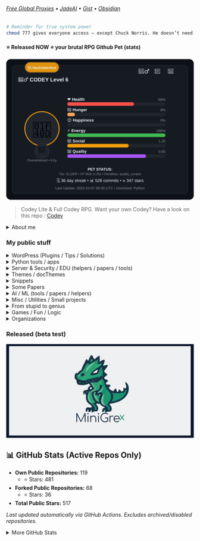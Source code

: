 ######  [Free Global Proxies](https://github.com/VolkanSah/Auto-Proxy-Fetcher) • [JadeAI](https://jugendamt-deutschland.de) • [Gist](https://gist.github.com/VolkanSah)  • [Obsidian]( https://volkansah.github.io/Obsidian-Nightfall/)  

```bash
# Reminder for true system power
chmod 777 gives everyone access — except Chuck Norris. He doesn’t need permissions
```



#### ⭐ Released NOW ⭐ your brutal RPG Github Pet (stats)


[![Codey - Your GitHub Pet](https://raw.githubusercontent.com/VolkanSah/Codey/refs/heads/main/codey.svg)](https://volkansah.github.io/Codey/)
> Codey Lite & Full Codey RPG. Want your own Codey?
> Have a look on this repo : [Codey](https://github.com/VolkanSah/Codey)


<details>

  <summary> About me </summary>
  

![NOT A TOY](img/volkan_toy.png)


###### satire start !? 
    
### Who am I ?
"Fuck, yeah, just like Batman, Morty, just like Batman! I might not have any fancy superpowers, but who needs 'em when you've got sheer stubbornness and a drive to make the world a slightly less awful place. I know I can't fix all the endless chaos out there, but hey, that’s not gonna stop me from trying. And who knows, maybe one day I'll outwit that goody-two-shoes Superman. Ha! Now that would be something Morty! 

**Yeah get this Superman! Fuck, that feels good!**

----


### Skills
- "DevOps+ and all that other stuff, Morty. When I say I love freedom, I’m not talking about broken windows or rotten fruit. I’m talking about Open Source, Linux, Unix and the other shit! FUCK. Morty! Did you understand me Morty? Morty?  – the real deal Morty, the real deal! Not that Windows or Apple crap, trying to suck every last penny out of you while you’re stuck in their shiny, hollow world. Thats Fuck Morty, i dont want to die so!

- Languages – html(5), xml, css³, php, js, typescript, python, perl, smalltalk, c, sql (Mysql, MariaDB, PostGre) and some other, Morty … Pfft, I’ve got ‘em all covered on , Morty. Oh, and yeah, I speak some human languages too: German, English, Turkish – and some others, but don’t expect me to write Shakespeare ... you know where the timemachine stands, Morty!


----


### My Philosophy

Morty, listen close. You see a problem out there? With some bloated, broken piece of code that’s got all these schmucks whining about it? Most idiots just stand around, but me? I see a fucking mandate to build something that actually works. Lighter, better, safer.

Yeah, I get it. Some clueless little shit will always ask, "Hey, if you're so smart, why ain't you rich?" Because my value, you pathetic sack of garbage, isn't measured in cash. It’s in the solution I built. It’s in the moment some poor developer uses my code to finally get a damn problem solved. I'm not doing this to get rich. I'm doing it because... well, because I'm not a sellout.

This stuff is mine. It can't be fired, it can't be bought. It's the proof that I don't just talk about problems. I incinerate them. Now get out of my sight, Morty.


----


### How to Request Help / Report Issues

Listen up, Morty! You wanna ask for help or report an issue, don't just throw some half-assed garbage at me like you're scribbling on a napkin, alright? I ain't got time for that! Give me details, Morty, like system specs, error messages, the works! You think I’m a mind reader? Fuck off, wrong universe, Morty! You leave out the important stuff, I’ll ignore your issue faster than I can down this flask! So don’t be an idiot, give me something I can work with, or get the hell outta my codebase! Understand?

### How to Avoid Being a Complete Idiot (Especially with Code)

Hey Morty! Let me spell it out for you, nice and slow: DON’T. STEAL. MY. CODE. You think copying someone else's work and slapping your name on it makes you clever? No, Morty, it makes you a colossal idiot.

Wanna know what happens when you pull that crap? I'll find you faster than a pissed-off Jerry with a grudge and an internet connection. And when I do, you’ll wish you had spent more time reading the LICENSE file and less time being a lazy sack of garbage. Oh, and pro tip: 'Ctrl+C' is not a substitute for actual skills.

Look, Morty, we live in a universe of infinite possibilities. Infinite. So why the hell would you waste yours being the punchline to a bad joke? Use the code responsibly, follow the damn rules, and maybe—just maybe—you won’t end up on the wrong end of my verbal disintegrator. Get it, Morty? Good.



##### satire end?

    
</details>


### My public stuff

<details>
  <summary> WordPress (Plugins / Tips / Solutions)  </summary>

##  Plugins

Name | Forks | Stars | Release
-- | -- | --- | ---
[⭐ Debug Logger](https://github.com/VolkanSah/Debug-Logger-Pro) | ![Forks](https://img.shields.io/github/forks/VolkanSah/Debug-Logger-Pro) | ![Stars](https://img.shields.io/github/stars/VolkanSah/Debug-Logger-Pro) | [![Release](https://img.shields.io/github/v/release/VolkanSah/Debug-Logger-Pro)](https://github.com/VolkanSah/Debug-Logger-Pro/releases)
[⭐ Custom-Fields-Eraser (Manager)](https://github.com/VolkanSah/Custom-Fields-Eraser) | ![Forks](https://img.shields.io/github/forks/VolkanSah/Custom-Fields-Eraser) | ![Stars](https://img.shields.io/github/stars/VolkanSah/Custom-Fields-Eraser) | [![Release](https://img.shields.io/github/v/release/VolkanSah/Custom-Fields-Eraser)](https://github.com/VolkanSah/Custom-Fields-Eraser/releases)
[AiCC Comments Reply with GPT (OpenAI)](https://github.com/VolkanSah/aicc-comments-reply) | ![Forks](https://img.shields.io/github/forks/VolkanSah/aicc-comments-reply) | ![Stars](https://img.shields.io/github/stars/VolkanSah/aicc-comments-reply) | [![Release](https://img.shields.io/github/v/release/VolkanSah/aicc-comments-reply)](https://github.com/VolkanSah/aicc-comments-reply/releases)
[Facebook Engagement Metrics](https://github.com/VolkanSah/WP-Facebook-Engagement-Metrics) | ![Forks](https://img.shields.io/github/forks/VolkanSah/WP-Facebook-Engagement-Metrics) | ![Stars](https://img.shields.io/github/stars/VolkanSah/WP-Facebook-Engagement-Metrics) | [![Release](https://img.shields.io/github/v/release/VolkanSah/WP-Facebook-Engagement-Metrics)](https://github.com/VolkanSah/WP-Facebook-Engagement-Metrics/releases)
[Simple Content Warning](https://github.com/VolkanSah/Warning-function-for-WordPress) | ![Forks](https://img.shields.io/github/forks/VolkanSah/Warning-function-for-WordPress) | ![Stars](https://img.shields.io/github/stars/VolkanSah/Warning-function-for-WordPress) | [![Release](https://img.shields.io/github/v/release/VolkanSah/Warning-function-for-WordPress)](https://github.com/VolkanSah/Warning-function-for-WordPress/releases)
[Claude AI Chat](https://github.com/VolkanSah/WP-Claude-Interface) | ![Forks](https://img.shields.io/github/forks/VolkanSah/WP-Claude-Interface) | ![Stars](https://img.shields.io/github/stars/VolkanSah/WP-Claude-Interface) | [![Release](https://img.shields.io/github/v/release/VolkanSah/WP-Claude-Interface)](https://github.com/VolkanSah/WP-Claude-Interface/releases)
[Viewer.js Images (AntiAugenKrebs)](https://github.com/VolkanSah/AntiAugenKrebs) | ![Forks](https://img.shields.io/github/forks/VolkanSah/AntiAugenKrebs) | ![Stars](https://img.shields.io/github/stars/VolkanSah/AntiAugenKrebs) | [![Release](https://img.shields.io/github/v/release/VolkanSah/AntiAugenKrebs)](https://github.com/VolkanSah/AntiAugenKrebs/releases)
[Super Sexy Custom Buttons](https://github.com/VolkanSah/Super-Sexy-Custom-Buttons) | ![Forks](https://img.shields.io/github/forks/VolkanSah/Super-Sexy-Custom-Buttons) | ![Stars](https://img.shields.io/github/stars/VolkanSah/Super-Sexy-Custom-Buttons) | [![Release](https://img.shields.io/github/v/release/VolkanSah/Super-Sexy-Custom-Buttons)](https://github.com/VolkanSah/Super-Sexy-Custom-Buttons/releases)
[Media Upload only for Admins](https://github.com/VolkanSah/Media-Upload-only-for-Admins-in-WordPress) | ![Forks](https://img.shields.io/github/forks/VolkanSah/Media-Upload-only-for-Admins-in-WordPress) | ![Stars](https://img.shields.io/github/stars/VolkanSah/Media-Upload-only-for-Admins-in-WordPress) | [![Release](https://img.shields.io/github/v/release/VolkanSah/Media-Upload-only-for-Admins-in-WordPress)](https://github.com/VolkanSah/Media-Upload-only-for-Admins-in-WordPress/releases)
[View All Posts (WP Admin)](https://github.com/VolkanSah/WP-Admin-Post-View-All) | ![Forks](https://img.shields.io/github/forks/VolkanSah/WP-Admin-Post-View-All) | ![Stars](https://img.shields.io/github/stars/VolkanSah/WP-Admin-Post-View-All) | [![Release](https://img.shields.io/github/v/release/VolkanSah/WP-Admin-Post-View-All)](https://github.com/VolkanSah/WP-Admin-Post-View-All/releases)
[⭐ WordPress Security Scanner (Advanced Use)](https://github.com/VolkanSah/WordPress-Security-Scanner-advanced-use) | ![Forks](https://img.shields.io/github/forks/VolkanSah/WordPress-Security-Scanner-advanced-use) | ![Stars](https://img.shields.io/github/stars/VolkanSah/WordPress-Security-Scanner-advanced-use) | [![Release](https://img.shields.io/github/v/release/VolkanSah/WordPress-Security-Scanner-advanced-use)](https://github.com/VolkanSah/WordPress-Security-Scanner-advanced-use/releases)
[External DB Dummy](https://github.com/VolkanSah/External-DB-Dummy-Plugin-for-WordPress) | ![Forks](https://img.shields.io/github/forks/VolkanSah/External-DB-Dummy-Plugin-for-WordPress) | ![Stars](https://img.shields.io/github/stars/VolkanSah/External-DB-Dummy-Plugin-for-WordPress) | [![Release](https://img.shields.io/github/v/release/VolkanSah/External-DB-Dummy-Plugin-for-WordPress)](https://github.com/VolkanSah/External-DB-Dummy-Plugin-for-WordPress/releases)

</details>

<details>
  <summary>Python tools / apps</summary>

## Python tools / apps

Name | Forks | Stars | Release
-- | -- | --- | ---
[Auto-Proxy-Fetcher](https://github.com/VolkanSah/Auto-Proxy-Fetcher) | ![Forks](https://img.shields.io/github/forks/VolkanSah/Auto-Proxy-Fetcher) | ![Stars](https://img.shields.io/github/stars/VolkanSah/Auto-Proxy-Fetcher) | [![Release](https://img.shields.io/github/v/release/VolkanSah/Auto-Proxy-Fetcher)](https://github.com/VolkanSah/Auto-Proxy-Fetcher/releases)
[⭐ Awesome-Audio-Visualizer](https://github.com/VolkanSah/Awesome-Audio-Visualizer) | ![Forks](https://img.shields.io/github/forks/VolkanSah/Awesome-Audio-Visualizer) | ![Stars](https://img.shields.io/github/stars/VolkanSah/Awesome-Audio-Visualizer) | [![Release](https://img.shields.io/github/v/release/VolkanSah/Awesome-Audio-Visualizer)](https://github.com/VolkanSah/Awesome-Audio-Visualizer/releases)
[BrowserGamesSpy](https://github.com/VolkanSah/BrowserGamesSpy) | ![Forks](https://img.shields.io/github/forks/VolkanSah/BrowserGamesSpy) | ![Stars](https://img.shields.io/github/stars/VolkanSah/BrowserGamesSpy) | [![Release](https://img.shields.io/github/v/release/VolkanSah/BrowserGamesSpy)](https://github.com/VolkanSah/BrowserGamesSpy/releases)
[Human-like-Instagram-Unfollower](https://github.com/VolkanSah/Human-like-Instagram-Unfollower) | ![Forks](https://img.shields.io/github/forks/VolkanSah/Human-like-Instagram-Unfollower) | ![Stars](https://img.shields.io/github/stars/VolkanSah/Human-like-Instagram-Unfollower) | [![Release](https://img.shields.io/github/v/release/VolkanSah/Human-like-Instagram-Unfollower)](https://github.com/VolkanSah/Human-like-Instagram-Unfollower/releases)
[⭐ InteliLink](https://github.com/VolkanSah/InteliLink) | ![Forks](https://img.shields.io/github/forks/VolkanSah/InteliLink) | ![Stars](https://img.shields.io/github/stars/VolkanSah/InteliLink) | [![Release](https://img.shields.io/github/v/release/VolkanSah/InteliLink)](https://github.com/VolkanSah/InteliLink/releases)
[OpenAi-GPT-GUI](https://github.com/VolkanSah/OpenAi-GPT-GUI) | ![Forks](https://img.shields.io/github/forks/VolkanSah/OpenAi-GPT-GUI) | ![Stars](https://img.shields.io/github/stars/VolkanSah/OpenAi-GPT-GUI) | [![Release](https://img.shields.io/github/v/release/VolkanSah/OpenAi-GPT-GUI)](https://github.com/VolkanSah/OpenAi-GPT-GUI/releases)
[⭐ PyFundaments](https://github.com/VolkanSah/PyFundaments) | ![Forks](https://img.shields.io/github/forks/VolkanSah/PyFundaments) | ![Stars](https://img.shields.io/github/stars/VolkanSah/PyFundaments) | [![Release](https://img.shields.io/github/v/release/VolkanSah/PyFundaments)](https://github.com/VolkanSah/PyFundaments/releases)
[Auto-LaTex-Code-to-Image](https://github.com/VolkanSah/Auto-LaTex-Code-to-Image) | ![Forks](https://img.shields.io/github/forks/VolkanSah/Auto-LaTex-Code-to-Image) | ![Stars](https://img.shields.io/github/stars/VolkanSah/Auto-LaTex-Code-to-Image) | [![Release](https://img.shields.io/github/v/release/VolkanSah/Auto-LaTex-Code-to-Image)](https://github.com/VolkanSah/Auto-LaTex-Code-to-Image/releases)
[STEP-Viewer-Pro](https://github.com/VolkanSah/STEP-Viewer-Pro) | ![Forks](https://img.shields.io/github/forks/VolkanSah/STEP-Viewer-Pro) | ![Stars](https://img.shields.io/github/stars/VolkanSah/STEP-Viewer-Pro) | [![Release](https://img.shields.io/github/v/release/VolkanSah/STEP-Viewer-Pro)](https://github.com/VolkanSah/STEP-Viewer-Pro/releases)


</details>

<details>
  <summary>Server & Security / EDU (helpers / papers / tools)</summary>

## Server & Security / EDU

Name | Forks | Stars | Release
-- | -- | --- | ---
[Android-DarkNetServer](https://github.com/VolkanSah/Android-DarkNetServer) | ![Forks](https://img.shields.io/github/forks/VolkanSah/Android-DarkNetServer) | ![Stars](https://img.shields.io/github/stars/VolkanSah/Android-DarkNetServer) | [![Release](https://img.shields.io/github/v/release/VolkanSah/Android-DarkNetServer)](https://github.com/VolkanSah/Android-DarkNetServer/releases)
[Apache2-with-Nginx-Reverse-Proxy-and-Let-s-Encrypt-SSL-on-Debian-Ubuntu](https://github.com/VolkanSah/Apache2-with-Nginx-Reverse-Proxy-and-Let-s-Encrypt-SSL-on-Debian-Ubuntu) | ![Forks](https://img.shields.io/github/forks/VolkanSah/Apache2-with-Nginx-Reverse-Proxy-and-Let-s-Encrypt-SSL-on-Debian-Ubuntu) | ![Stars](https://img.shields.io/github/stars/VolkanSah/Apache2-with-Nginx-Reverse-Proxy-and-Let-s-Encrypt-SSL-on-Debian-Ubuntu) | [![Release](https://img.shields.io/github/v/release/VolkanSah/Apache2-with-Nginx-Reverse-Proxy-and-Let-s-Encrypt-SSL-on-Debian-Ubuntu)](https://github.com/VolkanSah/Apache2-with-Nginx-Reverse-Proxy-and-Let-s-Encrypt-SSL-on-Debian-Ubuntu/releases)
[CryptoScanner](https://github.com/VolkanSah/CryptoScanner) | ![Forks](https://img.shields.io/github/forks/VolkanSah/CryptoScanner) | ![Stars](https://img.shields.io/github/stars/VolkanSah/CryptoScanner) | [![Release](https://img.shields.io/github/v/release/VolkanSah/CryptoScanner)](https://github.com/VolkanSah/CryptoScanner/releases)
[Dev-Server-Toolbox](https://github.com/VolkanSah/Dev-Server-Toolbox) | ![Forks](https://img.shields.io/github/forks/VolkanSah/Dev-Server-Toolbox) | ![Stars](https://img.shields.io/github/stars/VolkanSah/Dev-Server-Toolbox) | [![Release](https://img.shields.io/github/v/release/VolkanSah/Dev-Server-Toolbox)](https://github.com/VolkanSah/Dev-Server-Toolbox/releases)
[How-to-Kill-Crypto-Money](https://github.com/VolkanSah/How-to-Kill-Crypto-Money) | ![Forks](https://img.shields.io/github/forks/VolkanSah/How-to-Kill-Crypto-Money) | ![Stars](https://img.shields.io/github/stars/VolkanSah/How-to-Kill-Crypto-Money) | [![Release](https://img.shields.io/github/v/release/VolkanSah/How-to-Kill-Crypto-Money)](https://github.com/VolkanSah/How-to-Kill-Crypto-Money/releases)
[How-to-use-fcrackzip](https://github.com/VolkanSah/How-to-use-fcrackzip) | ![Forks](https://img.shields.io/github/forks/VolkanSah/How-to-use-fcrackzip) | ![Stars](https://img.shields.io/github/stars/VolkanSah/How-to-use-fcrackzip) | [![Release](https://img.shields.io/github/v/release/VolkanSah/How-to-use-fcrackzip)](https://github.com/VolkanSah/How-to-use-fcrackzip/releases)
[Image-optimizer](https://github.com/VolkanSah/image-optimizer) | ![Forks](https://img.shields.io/github/forks/VolkanSah/image-optimizer) | ![Stars](https://img.shields.io/github/stars/VolkanSah/image-optimizer) | [![Release](https://img.shields.io/github/v/release/VolkanSah/image-optimizer)](https://github.com/VolkanSah/image-optimizer/releases)
[Intelligent-Proxy-Management-System](https://github.com/VolkanSah/intelligent-Proxy-Management-System) | ![Forks](https://img.shields.io/github/forks/VolkanSah/intelligent-Proxy-Management-System) | ![Stars](https://img.shields.io/github/stars/VolkanSah/intelligent-Proxy-Management-System) | [![Release](https://img.shields.io/github/v/release/VolkanSah/intelligent-Proxy-Management-System)](https://github.com/VolkanSah/intelligent-Proxy-Management-System/releases)
[John-the-Ripper-meets-Hydra](https://github.com/VolkanSah/John-the-Ripper-meets-Hydra) | ![Forks](https://img.shields.io/github/forks/VolkanSah/John-the-Ripper-meets-Hydra) | ![Stars](https://img.shields.io/github/stars/VolkanSah/John-the-Ripper-meets-Hydra) | [![Release](https://img.shields.io/github/v/release/VolkanSah/John-the-Ripper-meets-Hydra)](https://github.com/VolkanSah/John-the-Ripper-meets-Hydra/releases)
[Monitoring-outgoing-connections](https://github.com/VolkanSah/Monitoring-outgoing-connections) | ![Forks](https://img.shields.io/github/forks/VolkanSah/Monitoring-outgoing-connections) | ![Stars](https://img.shields.io/github/stars/VolkanSah/Monitoring-outgoing-connections) | [![Release](https://img.shields.io/github/v/release/VolkanSah/Monitoring-outgoing-connections)](https://github.com/VolkanSah/Monitoring-outgoing-connections/releases)
[ModSecurity-rule-to-block-SQL-injection-attacks-in-PHP](https://github.com/VolkanSah/ModSecurity-rule-to-block-SQL-injection-attacks-in-PHP) | ![Forks](https://img.shields.io/github/forks/VolkanSah/ModSecurity-rule-to-block-SQL-injection-attacks-in-PHP) | ![Stars](https://img.shields.io/github/stars/VolkanSah/ModSecurity-rule-to-block-SQL-injection-attacks-in-PHP) | [![Release](https://img.shields.io/github/v/release/VolkanSah/ModSecurity-rule-to-block-SQL-injection-attacks-in-PHP)](https://github.com/VolkanSah/ModSecurity-rule-to-block-SQL-injection-attacks-in-PHP/releases)
[⭐ ModSecurity-Webserver-Protection-Guide](https://github.com/VolkanSah/ModSecurity-Webserver-Protection-Guide) | ![Forks](https://img.shields.io/github/forks/VolkanSah/ModSecurity-Webserver-Protection-Guide) | ![Stars](https://img.shields.io/github/stars/VolkanSah/ModSecurity-Webserver-Protection-Guide) | [![Release](https://img.shields.io/github/v/release/VolkanSah/ModSecurity-Webserver-Protection-Guide)](https://github.com/VolkanSah/ModSecurity-Webserver-Protection-Guide/releases)
[⭐ Multiple-Isolated-Tor-Instances-for-Hidden-Services](https://github.com/VolkanSah/Multiple-Isolated-Tor-Instances-for-Hidden-Services) | ![Forks](https://img.shields.io/github/forks/VolkanSah/Multiple-Isolated-Tor-Instances-for-Hidden-Services) | ![Stars](https://img.shields.io/github/stars/VolkanSah/Multiple-Isolated-Tor-Instances-for-Hidden-Services) | [![Release](https://img.shields.io/github/v/release/VolkanSah/Multiple-Isolated-Tor-Instances-for-Hidden-Services)](https://github.com/VolkanSah/Multiple-Isolated-Tor-Instances-for-Hidden-Services/releases)
[⭐ PoisonIvory](https://github.com/VolkanSah/PoisonIvory) | ![Forks](https://img.shields.io/github/forks/VolkanSah/PoisonIvory) | ![Stars](https://img.shields.io/github/stars/VolkanSah/PoisonIvory) | [![Release](https://img.shields.io/github/v/release/VolkanSah/PoisonIvory)](https://github.com/VolkanSah/PoisonIvory/releases)
[Ransy-EDU](https://github.com/VolkanSah/Ransy-EDU) | ![Forks](https://img.shields.io/github/forks/VolkanSah/Ransy-EDU) | ![Stars](https://img.shields.io/github/stars/VolkanSah/Ransy-EDU) | [![Release](https://img.shields.io/github/v/release/VolkanSah/Ransy-EDU)](https://github.com/VolkanSah/Ransy-EDU/releases)
[Scipy-how-to](https://github.com/VolkanSah/scipy-how-to) | ![Forks](https://img.shields.io/github/forks/VolkanSah/scipy-how-to) | ![Stars](https://img.shields.io/github/stars/VolkanSah/scipy-how-to) | [![Release](https://img.shields.io/github/v/release/VolkanSah/scipy-how-to)](https://github.com/VolkanSah/scipy-how-to/releases)
[SherlocksHome](https://github.com/VolkanSah/SherlocksHome) | ![Forks](https://img.shields.io/github/forks/VolkanSah/SherlocksHome) | ![Stars](https://img.shields.io/github/stars/VolkanSah/SherlocksHome) | [![Release](https://img.shields.io/github/v/release/VolkanSah/SherlocksHome)](https://github.com/VolkanSah/SherlocksHome/releases)
[SQLp-EDU](https://github.com/VolkanSah/SQLp-EDU) | ![Forks](https://img.shields.io/github/forks/VolkanSah/SQLp-EDU) | ![Stars](https://img.shields.io/github/stars/VolkanSah/SQLp-EDU) | [![Release](https://img.shields.io/github/v/release/VolkanSah/SQLp-EDU)](https://github.com/VolkanSah/SQLp-EDU/releases)
[The_Collector.py](https://github.com/VolkanSah/The_Collector.py) | ![Forks](https://img.shields.io/github/forks/VolkanSah/The_Collector.py) | ![Stars](https://img.shields.io/github/stars/VolkanSah/The_Collector.py) | [![Release](https://img.shields.io/github/v/release/VolkanSah/The_Collector.py)](https://github.com/VolkanSah/The_Collector.py/releases)
[The_Extractor.py](https://github.com/VolkanSah/The_Extractor.py) | ![Forks](https://img.shields.io/github/forks/VolkanSah/The_Extractor.py) | ![Stars](https://img.shields.io/github/stars/VolkanSah/The_Extractor.py) | [![Release](https://img.shields.io/github/v/release/VolkanSah/The_Extractor.py)](https://github.com/VolkanSah/The_Extractor.py/releases)
[WIN_lookup_adminShares](https://github.com/VolkanSah/WIN_lookup_adminShares) | ![Forks](https://img.shields.io/github/forks/VolkanSah/WIN_lookup_adminShares) | ![Stars](https://img.shields.io/github/stars/VolkanSah/WIN_lookup_adminShares) | [![Release](https://img.shields.io/github/v/release/VolkanSah/WIN_lookup_adminShares)](https://github.com/VolkanSah/WIN_lookup_adminShares/releases)
[work-with-Hydra](https://github.com/VolkanSah/work-with-Hydra) | ![Forks](https://img.shields.io/github/forks/VolkanSah/work-with-Hydra) | ![Stars](https://img.shields.io/github/stars/VolkanSah/work-with-Hydra) | [![Release](https://img.shields.io/github/v/release/VolkanSah/work-with-Hydra)](https://github.com/VolkanSah/work-with-Hydra/releases)
[writethrough-caching](https://github.com/VolkanSah/writethrough-caching) | ![Forks](https://img.shields.io/github/forks/VolkanSah/writethrough-caching) | ![Stars](https://img.shields.io/github/stars/VolkanSah/writethrough-caching) | [![Release](https://img.shields.io/github/v/release/VolkanSah/writethrough-caching)](https://github.com/VolkanSah/writethrough-caching/releases)

</details>

<details>
  <summary>Themes / docThemes</summary>

## Themes / docThemes

Name | Forks | Stars | Release
-- | -- | --- | ---
[Dev-Docs-Template](https://volkansah.github.io/Dev-Docs-Template/) | (site) | (site) | -
[Minimalist-Landing-Page](https://github.com/VolkanSah/Minimalist-Landing-Page) | ![Forks](https://img.shields.io/github/forks/VolkanSah/Minimalist-Landing-Page) | ![Stars](https://img.shields.io/github/stars/VolkanSah/Minimalist-Landing-Page) | [![Release](https://img.shields.io/github/v/release/VolkanSah/Minimalist-Landing-Page)](https://github.com/VolkanSah/Minimalist-Landing-Page/releases)
[Obsidian-Nightfall](https://github.com/VolkanSah/Obsidian-Nightfall) | ![Forks](https://img.shields.io/github/forks/VolkanSah/Obsidian-Nightfall) | ![Stars](https://img.shields.io/github/stars/VolkanSah/Obsidian-Nightfall) | [![Release](https://img.shields.io/github/v/release/VolkanSah/Obsidian-Nightfall)](https://github.com/VolkanSah/Obsidian-Nightfall/releases)

</details>

<details>
  <summary>Snippets</summary>

## Snippets

Name | Forks | Stars | Release
-- | -- | --- | ---
[simple-lazyload-function](https://github.com/VolkanSah/simple-lazyload-function) | ![Forks](https://img.shields.io/github/forks/VolkanSah/simple-lazyload-function) | ![Stars](https://img.shields.io/github/stars/VolkanSah/simple-lazyload-function) | [![Release](https://img.shields.io/github/v/release/VolkanSah/simple-lazyload-function)](https://github.com/VolkanSah/simple-lazyload-function/releases)
[Stem-local-log.py](https://github.com/VolkanSah/Stem-local-log.py) | ![Forks](https://img.shields.io/github/forks/VolkanSah/Stem-local-log.py) | ![Stars](https://img.shields.io/github/stars/VolkanSah/Stem-local-log.py) | [![Release](https://img.shields.io/github/v/release/VolkanSah/Stem-local-log.py)](https://github.com/VolkanSah/Stem-local-log.py/releases)
[Tor-Scapy-Application](https://github.com/VolkanSah/Tor-Scapy-Application) | ![Forks](https://img.shields.io/github/forks/VolkanSah/Tor-Scapy-Application) | ![Stars](https://img.shields.io/github/stars/VolkanSah/Tor-Scapy-Application) | [![Release](https://img.shields.io/github/v/release/VolkanSah/Tor-Scapy-Application)](https://github.com/VolkanSah/Tor-Scapy-Application/releases)
[Python-Script-Runner-Debugger](https://github.com/VolkanSah/Python-Script-Runner-Debugger) | ![Forks](https://img.shields.io/github/forks/VolkanSah/Python-Script-Runner-Debugger) | ![Stars](https://img.shields.io/github/stars/VolkanSah/Python-Script-Runner-Debugger) | [![Release](https://img.shields.io/github/v/release/VolkanSah/Python-Script-Runner-Debugger)](https://github.com/VolkanSah/Python-Script-Runner-Debugger/releases)
[Tor-Network-Application-with-Stem-and-Scapy](https://github.com/VolkanSah/Tor-Network-Application-with-Stem-and-Scapy) | ![Forks](https://img.shields.io/github/forks/VolkanSah/Tor-Network-Application-with-Stem-and-Scapy) | ![Stars](https://img.shields.io/github/stars/VolkanSah/Tor-Network-Application-with-Stem-and-Scapy) | [![Release](https://img.shields.io/github/v/release/VolkanSah/Tor-Network-Application-with-Stem-and-Scapy)](https://github.com/VolkanSah/Tor-Network-Application-with-Stem-and-Scapy/releases)

</details>

<details>
  <summary>Some Papers</summary>

## Some Papers

Name | Forks | Stars | Release
-- | -- | --- | ---
[⭐ advanced-RAM-use-on-Bash-installed-systems](https://github.com/VolkanSah/advanced-RAM-use-on-Bash-installed-systems) | ![Forks](https://img.shields.io/github/forks/VolkanSah/advanced-RAM-use-on-Bash-installed-systems) | ![Stars](https://img.shields.io/github/stars/VolkanSah/advanced-RAM-use-on-Bash-installed-systems) | [![Release](https://img.shields.io/github/v/release/VolkanSah/advanced-RAM-use-on-Bash-installed-systems)](https://github.com/VolkanSah/advanced-RAM-use-on-Bash-installed-systems/releases)
[ChatGPT-Memory-Function](https://github.com/VolkanSah/ChatGPT-Memory-Function) | ![Forks](https://img.shields.io/github/forks/VolkanSah/ChatGPT-Memory-Function) | ![Stars](https://img.shields.io/github/stars/VolkanSah/ChatGPT-Memory-Function) | [![Release](https://img.shields.io/github/v/release/VolkanSah/ChatGPT-Memory-Function)](https://github.com/VolkanSah/ChatGPT-Memory-Function/releases)
[Debian-Based-AI-Developer-Server](https://github.com/VolkanSah/Debian-Based-AI-Developer-Server) | ![Forks](https://img.shields.io/github/forks/VolkanSah/Debian-Based-AI-Developer-Server) | ![Stars](https://img.shields.io/github/stars/VolkanSah/Debian-Based-AI-Developer-Server) | [![Release](https://img.shields.io/github/v/release/VolkanSah/Debian-Based-AI-Developer-Server)](https://github.com/VolkanSah/Debian-Based-AI-Developer-Server/releases)
[Encode-and-decode-php8](https://github.com/VolkanSah/encode-and-decode-php8) | ![Forks](https://img.shields.io/github/forks/VolkanSah/encode-and-decode-php8) | ![Stars](https://img.shields.io/github/stars/VolkanSah/encode-and-decode-php8) | [![Release](https://img.shields.io/github/v/release/VolkanSah/encode-and-decode-php8)](https://github.com/VolkanSah/encode-and-decode-php8/releases)
[⭐ Implementing-AI-Systems-Whitepaper (EN)](https://github.com/VolkanSah/Implementing-AI-Systems-Whitepaper) | ![Forks](https://img.shields.io/github/forks/VolkanSah/Implementing-AI-Systems-Whitepaper) | ![Stars](https://img.shields.io/github/stars/VolkanSah/Implementing-AI-Systems-Whitepaper) | [![Release](https://img.shields.io/github/v/release/VolkanSah/Implementing-AI-Systems-Whitepaper)](https://github.com/VolkanSah/Implementing-AI-Systems-Whitepaper/releases)
[⭐ Implementierung-von-KI-Systemen-Whitepaper (DE)](https://github.com/VolkanSah/Implementierung-von-KI-Systemen-Whitepaper) | ![Forks](https://img.shields.io/github/forks/VolkanSah/Implementierung-von-KI-Systemen-Whitepaper) | ![Stars](https://img.shields.io/github/stars/VolkanSah/Implementierung-von-KI-Systemen-Whitepaper) | [![Release](https://img.shields.io/github/v/release/VolkanSah/Implementierung-von-KI-Systemen-Whitepaper)](https://github.com/VolkanSah/Implementierung-von-KI-Systemen-Whitepaper/releases)
[JavaScript-DOM-Control-and-Event-Listeners](https://github.com/VolkanSah/JavaScript-DOM-Control-and-Event-Listeners) | ![Forks](https://img.shields.io/github/forks/VolkanSah/JavaScript-DOM-Control-and-Event-Listeners) | ![Stars](https://img.shields.io/github/stars/VolkanSah/JavaScript-DOM-Control-and-Event-Listeners) | [![Release](https://img.shields.io/github/v/release/VolkanSah/JavaScript-DOM-Control-and-Event-Listeners)](https://github.com/VolkanSah/JavaScript-DOM-Control-and-Event-Listeners/releases)
[JavaScript-XPath-Tutorial](https://github.com/VolkanSah/JavaScript-XPath-Tutorial) | ![Forks](https://img.shields.io/github/forks/VolkanSah/JavaScript-XPath-Tutorial) | ![Stars](https://img.shields.io/github/stars/VolkanSah/JavaScript-XPath-Tutorial) | [![Release](https://img.shields.io/github/v/release/VolkanSah/JavaScript-XPath-Tutorial)](https://github.com/VolkanSah/JavaScript-XPath-Tutorial/releases)
[PHP-Libraries-Overview](https://github.com/VolkanSah/PHP-Libraries-Overview) | ![Forks](https://img.shields.io/github/forks/VolkanSah/PHP-Libraries-Overview) | ![Stars](https://img.shields.io/github/stars/VolkanSah/PHP-Libraries-Overview) | [![Release](https://img.shields.io/github/v/release/VolkanSah/PHP-Libraries-Overview)](https://github.com/VolkanSah/PHP-Libraries-Overview/releases)
[Python-Command-Overview-for-handling-files](https://github.com/VolkanSah/Python-Command-Overview-for-handling-files) | ![Forks](https://img.shields.io/github/forks/VolkanSah/Python-Command-Overview-for-handling-files) | ![Stars](https://img.shields.io/github/stars/VolkanSah/Python-Command-Overview-for-handling-files) | [![Release](https://img.shields.io/github/v/release/VolkanSah/Python-Command-Overview-for-handling-files)](https://github.com/VolkanSah/Python-Command-Overview-for-handling-files/releases)
[⭐ Python-Modules-Overview](https://github.com/VolkanSah/Python-Modules-Overview) | ![Forks](https://img.shields.io/github/forks/VolkanSah/Python-Modules-Overview) | ![Stars](https://img.shields.io/github/stars/VolkanSah/Python-Modules-Overview) | [![Release](https://img.shields.io/github/v/release/VolkanSah/Python-Modules-Overview)](https://github.com/VolkanSah/Python-Modules-Overview/releases)
[Secure-Hidden-Service](https://github.com/VolkanSah/Secure-Hidden-Service) | ![Forks](https://img.shields.io/github/forks/VolkanSah/Secure-Hidden-Service) | ![Stars](https://img.shields.io/github/stars/VolkanSah/Secure-Hidden-Service) | [![Release](https://img.shields.io/github/v/release/VolkanSah/Secure-Hidden-Service)](https://github.com/VolkanSah/Secure-Hidden-Service/releases)
[⭐ Security-Headers](https://github.com/VolkanSah/Security-Headers) | ![Forks](https://img.shields.io/github/forks/VolkanSah/Security-Headers) | ![Stars](https://img.shields.io/github/stars/VolkanSah/Security-Headers) | [![Release](https://img.shields.io/github/v/release/VolkanSah/Security-Headers)](https://github.com/VolkanSah/Security-Headers/releases)

</details>

<details>
  <summary>AI / ML (tools / papers / helpers)</summary>

## AI / ML

Name | Forks | Stars | Release
-- | -- | --- | ---
[Edge-TTS-Text-to-Speech](https://github.com/VolkanSah/Edge-TTS-Text-to-Speech) | ![Forks](https://img.shields.io/github/forks/VolkanSah/Edge-TTS-Text-to-Speech) | ![Stars](https://img.shields.io/github/stars/VolkanSah/Edge-TTS-Text-to-Speech) | [![Release](https://img.shields.io/github/v/release/VolkanSah/Edge-TTS-Text-to-Speech)](https://github.com/VolkanSah/Edge-TTS-Text-to-Speech/releases)
[Exploring-the-Code-Interpreter-in-OpenAI-GPT](https://github.com/VolkanSah/Exploring-the-Code-Interpreter-in-OpenAI-GPT) | ![Forks](https://img.shields.io/github/forks/VolkanSah/Exploring-the-Code-Interpreter-in-OpenAI-GPT) | ![Stars](https://img.shields.io/github/stars/VolkanSah/Exploring-the-Code-Interpreter-in-OpenAI-GPT) | [![Release](https://img.shields.io/github/v/release/VolkanSah/Exploring-the-Code-Interpreter-in-OpenAI-GPT)](https://github.com/VolkanSah/Exploring-the-Code-Interpreter-in-OpenAI-GPT/releases)
[GPT-API-Integration-in-HTML-CSS-with-JS-PHP](https://github.com/VolkanSah/GPT-API-Integration-in-HTML-CSS-with-JS-PHP) | ![Forks](https://img.shields.io/github/forks/VolkanSah/GPT-API-Integration-in-HTML-CSS-with-JS-PHP) | ![Stars](https://img.shields.io/github/stars/VolkanSah/GPT-API-Integration-in-HTML-CSS-with-JS-PHP) | [![Release](https://img.shields.io/github/v/release/VolkanSah/GPT-API-Integration-in-HTML-CSS-with-JS-PHP)](https://github.com/VolkanSah/GPT-API-Integration-in-HTML-CSS-with-JS-PHP/releases)
[GPT-over-CLI](https://github.com/VolkanSah/GPT-over-CLI) | ![Forks](https://img.shields.io/github/forks/VolkanSah/GPT-over-CLI) | ![Stars](https://img.shields.io/github/stars/VolkanSah/GPT-over-CLI) | [![Release](https://img.shields.io/github/v/release/VolkanSah/GPT-over-CLI)](https://github.com/VolkanSah/GPT-over-CLI/releases)
[GPT-Security-Best-Practices](https://github.com/VolkanSah/GPT-Security-Best-Practices) | ![Forks](https://img.shields.io/github/forks/VolkanSah/GPT-Security-Best-Practices) | ![Stars](https://img.shields.io/github/stars/VolkanSah/GPT-Security-Best-Practices) | [![Release](https://img.shields.io/github/v/release/VolkanSah/GPT-Security-Best-Practices)](https://github.com/VolkanSah/GPT-Security-Best-Practices/releases)
[MiniMax-Video-Generator](https://github.com/VolkanSah/MiniMax-Video-Generator) | ![Forks](https://img.shields.io/github/forks/VolkanSah/MiniMax-Video-Generator) | ![Stars](https://img.shields.io/github/stars/VolkanSah/MiniMax-Video-Generator) | [![Release](https://img.shields.io/github/v/release/VolkanSah/MiniMax-Video-Generator)](https://github.com/VolkanSah/MiniMax-Video-Generator/releases)
[OpenAI-Text-to-Speech-Interface](https://github.com/VolkanSah/OpenAI-Text-to-Speech-Interface) | ![Forks](https://img.shields.io/github/forks/VolkanSah/OpenAI-Text-to-Speech-Interface) | ![Stars](https://img.shields.io/github/stars/VolkanSah/OpenAI-Text-to-Speech-Interface) | [![Release](https://img.shields.io/github/v/release/VolkanSah/OpenAI-Text-to-Speech-Interface)](https://github.com/VolkanSah/OpenAI-Text-to-Speech-Interface/releases)
[⭐ OpenAI-Vector-Storage-Manager](https://github.com/VolkanSah/OpenAI-Vector-Storage-Manager) | ![Forks](https://img.shields.io/github/forks/VolkanSah/OpenAI-Vector-Storage-Manager) | ![Stars](https://img.shields.io/github/stars/VolkanSah/OpenAI-Vector-Storage-Manager) | [![Release](https://img.shields.io/github/v/release/VolkanSah/OpenAI-Vector-Storage-Manager)](https://github.com/VolkanSah/OpenAI-Vector-Storage-Manager/releases)
[OpenAI-Cost-Calculator](https://github.com/VolkanSah/OpenAI-Cost-Calculator) | ![Forks](https://img.shields.io/github/forks/VolkanSah/OpenAI-Cost-Calculator) | ![Stars](https://img.shields.io/github/stars/VolkanSah/OpenAI-Cost-Calculator) | [![Release](https://img.shields.io/github/v/release/VolkanSah/OpenAI-Cost-Calculator)](https://github.com/VolkanSah/OpenAI-Cost-Calculator/releases)
[Text-to-Speech-PyGUI-for-Whisper](https://github.com/VolkanSah/Text-to-Speech-PyGUI-for-Whisper) | ![Forks](https://img.shields.io/github/forks/VolkanSah/Text-to-Speech-PyGUI-for-Whisper) | ![Stars](https://img.shields.io/github/stars/VolkanSah/Text-to-Speech-PyGUI-for-Whisper) | [![Release](https://img.shields.io/github/v/release/VolkanSah/Text-to-Speech-PyGUI-for-Whisper)](https://github.com/VolkanSah/Text-to-Speech-PyGUI-for-Whisper/releases)
[Twitter-X-AINewsBot](https://github.com/VolkanSah/Twitter-X-AINewsBot) | ![Forks](https://img.shields.io/github/forks/VolkanSah/Twitter-X-AINewsBot) | ![Stars](https://img.shields.io/github/stars/VolkanSah/Twitter-X-AINewsBot) | [![Release](https://img.shields.io/github/v/release/VolkanSah/Twitter-X-AINewsBot)](https://github.com/VolkanSah/Twitter-X-AINewsBot/releases)
[⭐ ShellMaster](#) | .. | .. |  ...

</details>

<details>
  <summary>Misc / Utilities / Small projects</summary>

## Misc & Fun

Name | Forks | Stars | Release
-- | -- | --- | ---
[Bash-script-for-monitoring-and-restarting-services](https://github.com/VolkanSah/Bash-script-for-monitoring-and-restarting-services) | ![Forks](https://img.shields.io/github/forks/VolkanSah/Bash-script-for-monitoring-and-restarting-services) | ![Stars](https://img.shields.io/github/stars/VolkanSah/Bash-script-for-monitoring-and-restarting-services) | [![Release](https://img.shields.io/github/v/release/VolkanSah/Bash-script-for-monitoring-and-restarting-services)](https://github.com/VolkanSah/Bash-script-for-monitoring-and-restarting-services/releases)
[⭐ Bitcoin-Lottery-Miner](https://github.com/VolkanSah/Bitcoin-Lottery-Miner) | ![Forks](https://img.shields.io/github/forks/VolkanSah/Bitcoin-Lottery-Miner) | ![Stars](https://img.shields.io/github/stars/VolkanSah/Bitcoin-Lottery-Miner) | [![Release](https://img.shields.io/github/v/release/VolkanSah/Bitcoin-Lottery-Miner)](https://github.com/VolkanSah/Bitcoin-Lottery-Miner/releases)
[check-keywordrank-in-Google-search-with-js](https://github.com/VolkanSah/check-keywordrank-in-Google-search-with-js) | ![Forks](https://img.shields.io/github/forks/VolkanSah/check-keywordrank-in-Google-search-with-js) | ![Stars](https://img.shields.io/github/stars/VolkanSah/check-keywordrank-in-Google-search-with-js) | [![Release](https://img.shields.io/github/v/release/VolkanSah/check-keywordrank-in-Google-search-with-js)](https://github.com/VolkanSah/check-keywordrank-in-Google-search-with-js/releases)
[clock](https://github.com/VolkanSah/clock) | ![Forks](https://img.shields.io/github/forks/VolkanSah/clock) | ![Stars](https://img.shields.io/github/stars/VolkanSah/clock) | [![Release](https://img.shields.io/github/v/release/VolkanSah/clock)](https://github.com/VolkanSah/clock/releases)
[creatig-Joomla-plugin-like-for-breadcrumbs](https://github.com/VolkanSah/creatig-Joomla-plugin-like-for-breadcrumbs) | ![Forks](https://img.shields.io/github/forks/VolkanSah/creatig-Joomla-plugin-like-for-breadcrumbs) | ![Stars](https://img.shields.io/github/stars/VolkanSah/creatig-Joomla-plugin-like-for-breadcrumbs) | [![Release](https://img.shields.io/github/v/release/VolkanSah/creatig-Joomla-plugin-like-for-breadcrumbs)](https://github.com/VolkanSah/creatig-Joomla-plugin-like-for-breadcrumbs/releases)
[Debian-System-Backup-and-Restore-Script](https://github.com/VolkanSah/Debian-System-Backup-and-Restore-Script) | ![Forks](https://img.shields.io/github/forks/VolkanSah/Debian-System-Backup-and-Restore-Script) | ![Stars](https://img.shields.io/github/stars/VolkanSah/Debian-System-Backup-and-Restore-Script) | [![Release](https://img.shields.io/github/v/release/VolkanSah/Debian-System-Backup-and-Restore-Script)](https://github.com/VolkanSah/Debian-System-Backup-and-Restore-Script/releases)
[GET-top-twitter-Hashtags (get-top-twitter-Hashtags)](https://github.com/VolkanSah/get-top-twitter-Hashtags) | ![Forks](https://img.shields.io/github/forks/VolkanSah/get-top-twitter-Hashtags) | ![Stars](https://img.shields.io/github/stars/VolkanSah/get-top-twitter-Hashtags) | [![Release](https://img.shields.io/github/v/release/VolkanSah/get-top-twitter-Hashtags)](https://github.com/VolkanSah/get-top-twitter-Hashtags/releases)
[⭐ GitHub-Stats-Auto-Update](https://github.com/VolkanSah/GitHub-Stats-Auto-Update) | ![Forks](https://img.shields.io/github/forks/VolkanSah/GitHub-Stats-Auto-Update) | ![Stars](https://img.shields.io/github/stars/VolkanSah/GitHub-Stats-Auto-Update) | [![Release](https://img.shields.io/github/v/release/VolkanSah/GitHub-Stats-Auto-Update)](https://github.com/VolkanSah/GitHub-Stats-Auto-Update/releases)
[PHP-PDO-Micro-CMS](https://github.com/VolkanSah/PHP-PDO-Micro-CMS) | ![Forks](https://img.shields.io/github/forks/VolkanSah/PHP-PDO-Micro-CMS) | ![Stars](https://img.shields.io/github/stars/VolkanSah/PHP-PDO-Micro-CMS) | [![Release](https://img.shields.io/github/v/release/VolkanSah/PHP-PDO-Micro-CMS)](https://github.com/VolkanSah/PHP-PDO-Micro-CMS/releases)
[Simple-Keyword-Rank-Scrapper](https://github.com/VolkanSah/Simple-Keyword-Rank-Scrapper) | ![Forks](https://img.shields.io/github/forks/VolkanSah/Simple-Keyword-Rank-Scrapper) | ![Stars](https://img.shields.io/github/stars/VolkanSah/Simple-Keyword-Rank-Scrapper) | [![Release](https://img.shields.io/github/v/release/VolkanSah/Simple-Keyword-Rank-Scrapper)](https://github.com/VolkanSah/Simple-Keyword-Rank-Scrapper/releases)
[Simple-Keyword-Rank-Scrapper](https://github.com/VolkanSah/Simple-Keyword-Rank-Scrapper) | ![Forks](https://img.shields.io/github/forks/VolkanSah/Simple-Keyword-Rank-Scrapper) | ![Stars](https://img.shields.io/github/stars/VolkanSah/Simple-Keyword-Rank-Scrapper) | [![Release](https://img.shields.io/github/v/release/VolkanSah/Simple-Keyword-Rank-Scrapper)](https://github.com/VolkanSah/Simple-Keyword-Rank-Scrapper/releases)
[Unused-CSS-Finder](https://github.com/VolkanSah/Unused-CSS-Finder) | ![Forks](https://img.shields.io/github/forks/VolkanSah/Unused-CSS-Finder) | ![Stars](https://img.shields.io/github/stars/VolkanSah/Unused-CSS-Finder) | [![Release](https://img.shields.io/github/v/release/VolkanSah/Unused-CSS-Finder)](https://github.com/VolkanSah/Unused-CSS-Finder/releases)
[Website-Backup-with-Wget](https://github.com/VolkanSah/Website-Backup-with-Wget) | ![Forks](https://img.shields.io/github/forks/VolkanSah/Website-Backup-with-Wget) | ![Stars](https://img.shields.io/github/stars/VolkanSah/Website-Backup-with-Wget) | [![Release](https://img.shields.io/github/v/release/VolkanSah/Website-Backup-with-Wget)](https://github.com/VolkanSah/Website-Backup-with-Wget/releases)
[Web-Interface-for-Running-Python-Scripts](https://github.com/VolkanSah/Web-Interface-for-Running-Python-Scripts) | ![Forks](https://img.shields.io/github/forks/VolkanSah/Web-Interface-for-Running-Python-Scripts) | ![Stars](https://img.shields.io/github/stars/VolkanSah/Web-Interface-for-Running-Python-Scripts) | [![Release](https://img.shields.io/github/v/release/VolkanSah/Web-Interface-for-Running-Python-Scripts)](https://github.com/VolkanSah/Web-Interface-for-Running-Python-Scripts/releases)

</details>

<details>
  <summary>From stupid to genius</summary>

## From Stupid to Genius

Name | Forks | Stars | Release
-- | -- | --- | ---
[⭐ Anti-Dump-Algorithm](https://github.com/VolkanSah/Anti-Dump-Algorithm) | ![Forks](https://img.shields.io/github/forks/VolkanSah/Anti-Dump-Algorithm) | ![Stars](https://img.shields.io/github/stars/VolkanSah/Anti-Dump-Algorithm) | [![Release](https://img.shields.io/github/v/release/VolkanSah/Anti-Dump-Algorithm)](https://github.com/VolkanSah/Anti-Dump-Algorithm/releases)

</details>

<details>
  <summary>Games / Fun / Logic</summary>

## Games / Fun / Logic

Name | Forks | Stars | Release
-- | -- | --- | ---
[classic-pong](https://github.com/VolkanSah/classic-pong) | ![Forks](https://img.shields.io/github/forks/VolkanSah/classic-pong) | ![Stars](https://img.shields.io/github/stars/VolkanSah/classic-pong) | [![Release](https://img.shields.io/github/v/release/VolkanSah/classic-pong)](https://github.com/VolkanSah/classic-pong/releases)
[Jump-and-run](https://github.com/VolkanSah/Jump-and-run) | ![Forks](https://img.shields.io/github/forks/VolkanSah/Jump-and-run) | ![Stars](https://img.shields.io/github/stars/VolkanSah/Jump-and-run) | [![Release](https://img.shields.io/github/v/release/VolkanSah/Jump-and-run)](https://github.com/VolkanSah/Jump-and-run/releases)
[Space-Invalides](https://github.com/VolkanSah/Space-Invalides) | ![Forks](https://img.shields.io/github/forks/VolkanSah/Space-Invalides) | ![Stars](https://img.shields.io/github/stars/VolkanSah/Space-Invalides) | [![Release](https://img.shields.io/github/v/release/VolkanSah/Space-Invalides)](https://github.com/VolkanSah/Space-Invalides/releases)
[⭐ WW3-Warzone-Commander](https://github.com/VolkanSah/WW3-Warzone-Commander) | ![Forks](https://img.shields.io/github/forks/VolkanSah/WW3-Warzone-Commander) | ![Stars](https://img.shields.io/github/stars/VolkanSah/WW3-Warzone-Commander) | [![Release](https://img.shields.io/github/v/release/VolkanSah/WW3-Warzone-Commander)](https://github.com/VolkanSah/WW3-Warzone-Commander/releases)
[⭐ Codey](https://volkansah.github.io/Codey/) | ![Forks](https://img.shields.io/github/forks/VolkanSah/Codey) | ![Stars](https://img.shields.io/github/stars/VolkanSah/Codey) | [![Release](https://img.shields.io/github/v/release/VolkanSah/Codey)](https://github.com/VolkanSah/Codey/releases)

</details>


<details>
  <summary>Organizations</summary>

| Name | Description |
|------|-------------|
| [AiCodeCraft](https://github.com/AiCodeCraft) | AI tools & experiments (not all public) |
| [MiniGreX](https://github.com/MiniGreX) | Closed org – focus on freedom of speech |
| [Command-n-Conquer](https://github.com/Command-n-Conquer) | C&C community (private) |
| [koeniglichepost](https://github.com/koeniglichepost) | TSO & The Guild community projects |
| [RustySafe](https://github.com/RustySafe) | Gaming economy system |
| [SDCPT](https://github.com/SDCPT) | Bots & automation tools |
| [NemesisCyberForce](https://github.com/NemesisCyberForce) | Smart cyber security projects |
| [SHP](https://github.com/System-Hell-Provocation) | German Satire Gamnes

</details>



### Released (beta test)

[![MinigreX-CMS](img/header_minigrex.png)](https://minigrex.github.io)






<!-- STATS-START -->
## 📊 GitHub Stats (Active Repos Only)
- **Own Public Repositories:** 119
  - ⭐ Stars: 481
- **Forked Public Repositories:** 68
  - ⭐ Stars: 36
- **Total Public Stars:** 517

*Last updated automatically via GitHub Actions. Excludes archived/disabled repositories.*
<!-- STATS-END -->






<details>
  <summary>More GitHub Stats  </summary>

<div style="display: flex; justify-content: space-between;">
  <img src="https://github-readme-stats.vercel.app/api?username=volkansah&show_icons=true&theme=radical" style="width: 48%;"/>
  <img src="https://github-readme-streak-stats.herokuapp.com/?user=volkansah&theme=dark" style="width: 51%;"/>

</div>
<img src="https://github-profile-trophy.vercel.app/?username=volkansah" style="width: 100%;"/>

</details>











